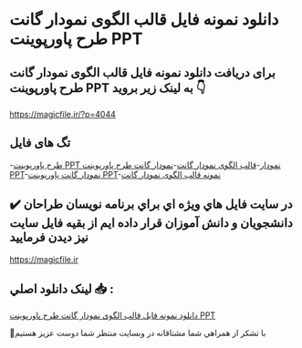 # دانلود نمونه فایل قالب الگوی نمودار گانت طرح پاورپوینت PPT

## برای دریافت دانلود نمونه فایل قالب الگوی نمودار گانت طرح پاورپوینت PPT به لینک زیر بروید 👇

https://magicfile.ir/?p=4044

## تگ های فایل

-[طرح پاورپوینت PPT نمودار](https://magicfile.ir/product/%d9%86%d9%85%d9%88%d9%86%d9%87-%d9%81%d8%a7%db%8c%d9%84-%d9%82%d8%a7%d9%84%d8%a8%d8%a7%d9%84%da%af%d9%88%db%8c-%d9%86%d9%85%d9%88%d8%af%d8%a7%d8%b1-%da%af%d8%a7%d9%86%d8%aa-%d8%b7%d8%b1%d8%ad-%d9%be%d8%a7%d9%88%d8%b1%d9%be%d9%88%db%8c%d9%86%d8%aa-ppt/)-[قالب الگوی نمودار گانت](https://magicfile.ir/product/%d9%86%d9%85%d9%88%d9%86%d9%87-%d9%81%d8%a7%db%8c%d9%84-%d9%82%d8%a7%d9%84%d8%a8%d8%a7%d9%84%da%af%d9%88%db%8c-%d9%86%d9%85%d9%88%d8%af%d8%a7%d8%b1-%da%af%d8%a7%d9%86%d8%aa-%d8%b7%d8%b1%d8%ad-%d9%be%d8%a7%d9%88%d8%b1%d9%be%d9%88%db%8c%d9%86%d8%aa-ppt/)-[نمودار گانت طرح پاورپوینت PPT](https://magicfile.ir/product/%d9%86%d9%85%d9%88%d9%86%d9%87-%d9%81%d8%a7%db%8c%d9%84-%d9%82%d8%a7%d9%84%d8%a8%d8%a7%d9%84%da%af%d9%88%db%8c-%d9%86%d9%85%d9%88%d8%af%d8%a7%d8%b1-%da%af%d8%a7%d9%86%d8%aa-%d8%b7%d8%b1%d8%ad-%d9%be%d8%a7%d9%88%d8%b1%d9%be%d9%88%db%8c%d9%86%d8%aa-ppt/)-[نمودار گانت پاورپوینت PPT](https://magicfile.ir/product/%d9%86%d9%85%d9%88%d9%86%d9%87-%d9%81%d8%a7%db%8c%d9%84-%d9%82%d8%a7%d9%84%d8%a8%d8%a7%d9%84%da%af%d9%88%db%8c-%d9%86%d9%85%d9%88%d8%af%d8%a7%d8%b1-%da%af%d8%a7%d9%86%d8%aa-%d8%b7%d8%b1%d8%ad-%d9%be%d8%a7%d9%88%d8%b1%d9%be%d9%88%db%8c%d9%86%d8%aa-ppt/)-[نمونه قالب الگوی نمودار گانت](https://magicfile.ir/product/%d9%86%d9%85%d9%88%d9%86%d9%87-%d9%81%d8%a7%db%8c%d9%84-%d9%82%d8%a7%d9%84%d8%a8%d8%a7%d9%84%da%af%d9%88%db%8c-%d9%86%d9%85%d9%88%d8%af%d8%a7%d8%b1-%da%af%d8%a7%d9%86%d8%aa-%d8%b7%d8%b1%d8%ad-%d9%be%d8%a7%d9%88%d8%b1%d9%be%d9%88%db%8c%d9%86%d8%aa-ppt/)

## ✔️ در سايت فايل هاي ويژه اي براي برنامه نويسان طراحان دانشجويان و دانش آموزان قرار داده ايم از بقيه فايل سايت نيز ديدن فرماييد

https://magicfile.ir


## لينک دانلود اصلي 📥 :

[دانلود نمونه فایل قالب الگوی نمودار گانت طرح پاورپوینت PPT](https://magicfile.ir/product/%d9%86%d9%85%d9%88%d9%86%d9%87-%d9%81%d8%a7%db%8c%d9%84-%d9%82%d8%a7%d9%84%d8%a8%d8%a7%d9%84%da%af%d9%88%db%8c-%d9%86%d9%85%d9%88%d8%af%d8%a7%d8%b1-%da%af%d8%a7%d9%86%d8%aa-%d8%b7%d8%b1%d8%ad-%d9%be%d8%a7%d9%88%d8%b1%d9%be%d9%88%db%8c%d9%86%d8%aa-ppt/) 


🙏با تشکر از همراهي شما مشتاقانه در وبسایت منتظر شما دوست عزیز هستیم


